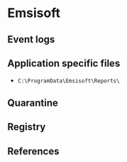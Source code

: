 # Emsisoft

## Event logs

## Application specific files

* `C:\ProgramData\Emsisoft\Reports\`

## Quarantine

## Registry

## References
